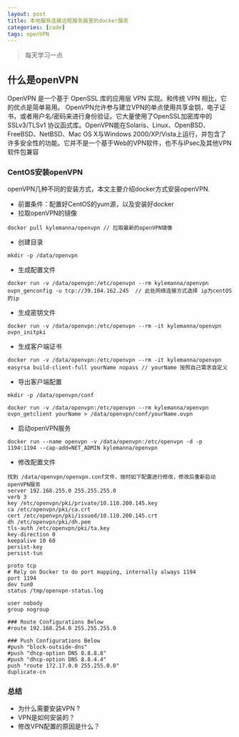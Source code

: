 ```yaml
---
layout: post
title: 本地服务连接远程服务器里的docker服务
categories: [code]
tags: openVPN
---
```


> 每天学习一点

## 什么是openVPN

OpenVPN 是一个基于 OpenSSL 库的应用层 VPN 实现。和传统 VPN 相比，它的优点是简单易用。 
OpenVPN允许参与建立VPN的单点使用共享金钥，电子证书，或者用户名/密码来进行身份验证。它大量使用了OpenSSL加密库中的SSLv3/TLSv1 协议函式库。OpenVPN能在Solaris、Linux、OpenBSD、FreeBSD、NetBSD、Mac OS X与Windows 2000/XP/Vista上运行，并包含了许多安全性的功能。它并不是一个基于Web的VPN软件，也不与IPsec及其他VPN软件包兼容

### CentOS安装openVPN

openVPN几种不同的安装方式，本文主要介绍docker方式安装openVPN.

- 前置条件：配置好CentOS的yum源，以及安装好docker
- 拉取openVPN的镜像
```
docker pull kylemanna/openvpn // 拉取最新的openVPN镜像
```
- 创建目录
```
mkdir -p /data/openvpn
```
- 生成配置文件
```
docker run -v /data/openvpn:/etc/openvpn --rm kylemanna/openvpn ovpn_genconfig -u tcp://39.104.162.245  // 此处网络连接方式选择 ip为centOS的ip
```
- 生成密钥文件
```
docker run -v /data/openvpn:/etc/openvpn --rm -it kylemanna/openvpn ovpn_initpki
```
- 生成客户端证书
```
docker run -v /data/openvpn:/etc/openvpn --rm -it kylemanna/openvpn easyrsa build-client-full yourName nopass // yourName 按照自己需求自定义
```
- 导出客户端配置
```	
mkdir -p /data/openvpn/conf

docker run -v /data/openvpn:/etc/openvpn --rm kylemanna/openvpn ovpn_getclient yourName > /data/openvpn/conf/yourName.ovpn
```
- 启动openVPN服务
```
docker run --name openvpn -v /data/openvpn:/etc/openvpn -d -p 1194:1194 --cap-add=NET_ADMIN kylemanna/openvpn
```
- 修改配置文件
```
找到 /data/openvpn/openvpn.conf文件，按时如下配置进行修改，修改后重新启动openVPN服务
server 192.168.255.0 255.255.255.0
verb 3
key /etc/openvpn/pki/private/10.110.200.145.key
ca /etc/openvpn/pki/ca.crt
cert /etc/openvpn/pki/issued/10.110.200.145.crt
dh /etc/openvpn/pki/dh.pem
tls-auth /etc/openvpn/pki/ta.key
key-direction 0
keepalive 10 60
persist-key
persist-tun

proto tcp
# Rely on Docker to do port mapping, internally always 1194
port 1194
dev tun0
status /tmp/openvpn-status.log

user nobody
group nogroup

### Route Configurations Below
#route 192.168.254.0 255.255.255.0

### Push Configurations Below
#push "block-outside-dns"
#push "dhcp-option DNS 8.8.8.8"
#push "dhcp-option DNS 8.8.4.4"
push "route 172.17.0.0 255.255.0.0"
duplicate-cn

```

### 总结

- 为什么需要安装VPN ?
- VPN是如何安装的？
- 修改VPN配置的原因是什么？


